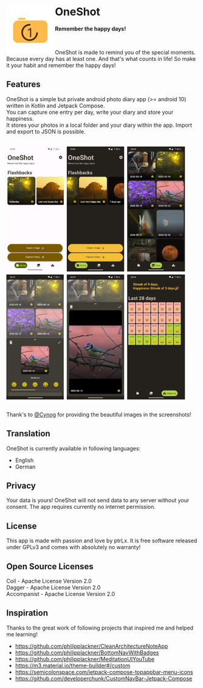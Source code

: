 <h1> <img src="logo/v1/OneShot_709x709.svg"
  width="128"
  height="128"
  style="float:left;">

# OneShot

</h1>

**Remember the happy days!**

<br>

OneShot is made to remind you of the special moments. Because every day has at least one. And that's what counts in life! So make it your habit and remember the happy days!

## Features

OneShot is a simple but private android photo diary app (>= android 10) written in Kotlin and Jetpack Compose.  
You can capture one entry per day, write your diary and store your happiness.  
It stores your photos in a local folder and your diary within the app. Import and export to JSON is possible.

<br>
<div style="display:flex;">
<img alt="preview 1" src="fastlane/metadata/android/en-US/images/phoneScreenshots/preview_1.jpg" width="30%">
<img style="padding-left: 8px;" alt="preview 2" src="fastlane/metadata/android/en-US/images/phoneScreenshots/preview_2.jpg" width="30%">
<img style="padding-left: 8px;" alt="preview 3" src="fastlane/metadata/android/en-US/images/phoneScreenshots/preview_3.jpg" width="30%">
</div>

<div style="display:flex;  padding-top: 8px;">
<img  alt="preview 1" src="fastlane/metadata/android/en-US/images/phoneScreenshots/preview_4.jpg" width="30%">
<img style="padding-left: 8px;" alt="preview 2" src="fastlane/metadata/android/en-US/images/phoneScreenshots/preview_5.jpg" width="30%">
<img style="padding-left: 8px;" alt="preview 3" src="fastlane/metadata/android/en-US/images/phoneScreenshots/preview_6.jpg" width="30%">
</div>
<br>

Thank's to [@Cynog](https://github.com/Cynog) for providing the beautiful images in the screenshots!

## Translation

OneShot is currently available in following languages:

* English
* German

## Privacy

Your data is yours!
OneShot will not send data to any server without your consent.
The app requires currently no internet permission.

## License

This app is made with passion and love by ptrLx️.
It is free software released under GPLv3 and comes with absolutely no warranty!

## Open Source Licenses

Coil - Apache License Version 2.0  
Dagger - Apache License Version 2.0  
Accompanist - Apache License Version 2.0

## Inspiration

Thanks to the great work of following projects that inspired me and helped me learning!

* <https://github.com/philipplackner/CleanArchitectureNoteApp>
* <https://github.com/philipplackner/BottomNavWithBadges>
* <https://github.com/philipplackner/MeditationUIYouTube>
* <https://m3.material.io/theme-builder#/custom>
* <https://semicolonspace.com/jetpack-compose-topappbar-menu-icons>
* <https://github.com/developerchunk/CustomNavBar-Jetpack-Compose>

